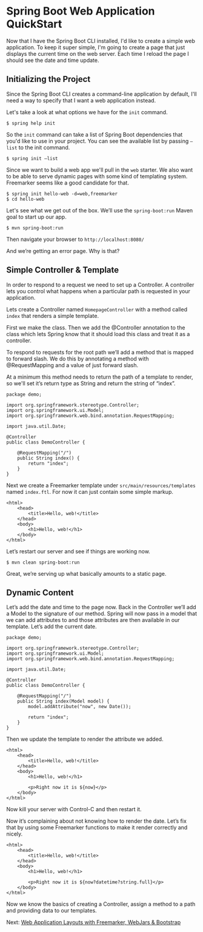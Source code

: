 # Spring Boot Web Application QuickStart

Now that I have the Spring Boot CLI installed, I'd like to create a simple web application.  To keep it super simple, I'm going to create a page that just displays the current time on the web server. Each time I reload the page I should see the date and time update.

## Initializing the Project

Since the Spring Boot CLI creates a command-line application by default, I'll need a way to specify that I want a web application instead.

Let's take a look at what options we have for the `init` command.

    $ spring help init

So the `init` command can take a list of Spring Boot dependencies that you'd like to use in your project.  You can see the available list by passing `—list` to the init command.

    $ spring init —list

Since we want to build a web app we'll pull in the `web` starter. We also want to be able to serve dynamic pages with some kind of templating system. Freemarker seems like a good candidate for that.

    $ spring init hello-web -d=web,freemarker
    $ cd hello-web

Let's see what we get out of the box. We’ll use the `spring-boot:run` Maven goal to start up our app.

    $ mvn spring-boot:run

Then navigate your browser to `http://localhost:8080/`

And we’re getting an error page. Why is that?

## Simple Controller & Template

In order to respond to a request we need to set up a Controller. A controller lets you control what happens when a particular path is requested in your application.

Lets create a Controller named `HomepageController` with a method called `index` that renders a simple template.

First we make the class. Then we add the @Controller annotation to the class which lets Spring know that it should load this class and treat it as a controller.

To respond to requests for the root path we’ll add a method that is mapped to forward slash. We do this by annotating a method with @RequestMapping and a value of just forward slash.

At a minimum this method needs to return the path of a template to render, so we'll set it’s return type as String and return the string of “index”.

    package demo;
    
    import org.springframework.stereotype.Controller;
    import org.springframework.ui.Model;
    import org.springframework.web.bind.annotation.RequestMapping;
    
    import java.util.Date;
    
    @Controller
    public class DemoController {
    
        @RequestMapping("/")
        public String index() {
            return "index";
        }
    }

Next we create a Freemarker template under `src/main/resources/templates` named `index.ftl`.  For now it can just contain some simple markup.

    <html>
        <head>
            <title>Hello, web!</title>
        </head>
        <body>
            <h1>Hello, web!</h1>
        </body>
    </html>

Let’s restart our server and see if things are working now.

    $ mvn clean spring-boot:run

Great, we’re serving up what basically amounts to a static page.

## Dynamic Content

Let’s add the date and time to the page now. Back in the Controller we’ll add a Model to the signature of our method. Spring will now pass in a model that we can add attributes to and those attributes are then available in our template.  Let’s add the current date.

    package demo;
    
    import org.springframework.stereotype.Controller;
    import org.springframework.ui.Model;
    import org.springframework.web.bind.annotation.RequestMapping;
    
    import java.util.Date;
    
    @Controller
    public class DemoController {
    
        @RequestMapping("/")
        public String index(Model model) {
            model.addAttribute("now", new Date());
    
            return "index";
        }
    }

Then we update the template to render the attribute we added.

    <html>
        <head>
            <title>Hello, web!</title>
        </head>
        <body>
            <h1>Hello, web!</h1>
    
            <p>Right now it is ${now}</p>
        </body>
    </html>

Now kill your server with Control-C and then restart it.

Now it’s complaining about not knowing how to render the date.  Let’s fix that by using some Freemarker functions to make it render correctly and nicely.

    <html>
        <head>
            <title>Hello, web!</title>
        </head>
        <body>
            <h1>Hello, web!</h1>
    
            <p>Right now it is ${now?datetime?string.full}</p>
        </body>
    </html>

Now we know the basics of creating a Controller, assign a method to a path and providing data to our templates.

Next: [Web Application Layouts with Freemarker, WebJars & Bootstrap](https://github.com/spilth/annotated-spring-episode-003)
